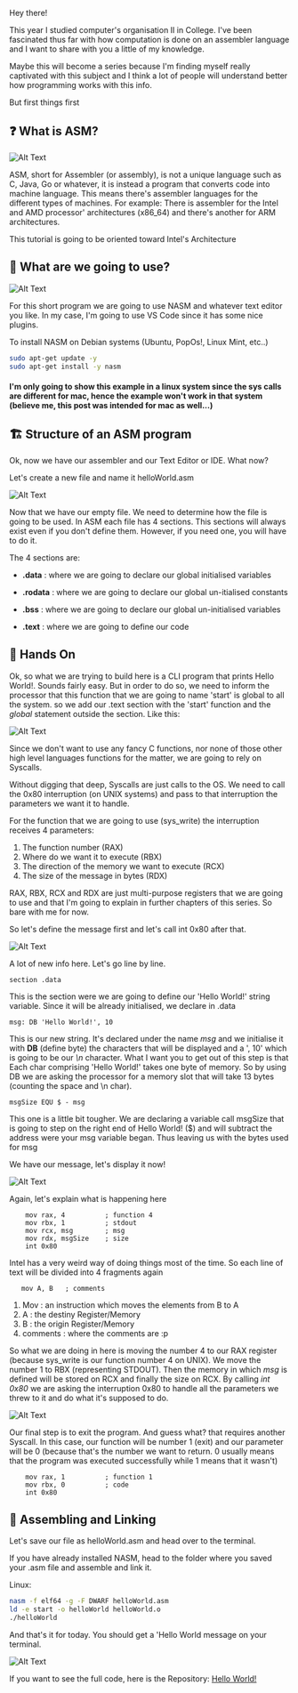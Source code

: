 Hey there!

This year I studied computer's organisation II in College. I've been fascinated thus far with how computation is done on an assembler language and I want to share with you a little of my knowledge. 

Maybe this will become a series because I'm finding myself really captivated with this subject and I think a lot of people will understand better how programming works with this info.

But first things first

## :question: What is ASM?

![Alt Text](https://dev-to-uploads.s3.amazonaws.com/i/zckpommko2okfglnbo4y.png)

ASM, short for Assembler (or assembly), is not a unique language such as C, Java, Go or whatever, it is instead a program that converts code into machine language. This means there's assembler languages for the different types of machines. For example: There is assembler for the Intel and AMD processor' architectures (x86_64) and there's another for ARM architectures.

This tutorial is going to be oriented toward Intel's Architecture

## :wrench: What are we going to use?

![Alt Text](https://dev-to-uploads.s3.amazonaws.com/i/cz2fp3b87syicgzd2td5.png)

For this short program we are going to use NASM and whatever text editor you like. In my case, I'm going to use VS Code since it has some nice plugins.

To install NASM on Debian systems (Ubuntu, PopOs!, Linux Mint, etc..)

```bash
sudo apt-get update -y
sudo apt-get install -y nasm
```

#### I'm only going to show this example in a linux system since the sys calls are different for mac, hence the example won't work in that system (believe me, this post was intended for mac as well...)

## :building_construction: Structure of an ASM program

Ok, now we have our assembler and our Text Editor or IDE. What now?

Let's create a new file and name it helloWorld.asm

![Alt Text](https://dev-to-uploads.s3.amazonaws.com/i/xi78lnffa3dpbkctodim.png)

Now that we have our empty file. We need to determine how the file is going to be used. In ASM each file has 4 sections. This sections will always exist even if you don't define them. However, if you need one, you will have to do it.

The 4 sections are:

* **.data** : where we are going to declare our global initialised variables

* **.rodata** : where we are going to declare our global un-itialised constants

* **.bss** : where we are going to declare our global un-initialised variables

* **.text** : where we are going to define our code

## :clap: Hands On

Ok, so what we are trying to build here is a CLI program that prints Hello World!. Sounds fairly easy. But in order to do so, we need to inform the processor that this function that we are going to name 'start' is global to all the system. so we add our .text section with the 'start' function and the *global* statement outside the section. Like this:

![Alt Text](https://dev-to-uploads.s3.amazonaws.com/i/0yxzznxm22e8ctdd2yyj.png)

Since we don't want to use any fancy C functions, nor none of those other high level languages functions for the matter, we are going to rely on Syscalls.

Without digging that deep, Syscalls are just calls to the OS. We need to call the 0x80 interruption (on UNIX systems) and pass to that interruption the parameters we want it to handle.

For the function that we are going to use (sys_write) the interruption receives 4 parameters:

1. The function number (RAX)
2. Where do we want it to execute (RBX)
3. The direction of the memory we want to execute (RCX)
4. The size of the message in bytes (RDX)

RAX, RBX, RCX and RDX are just multi-purpose registers that we are going to use and that I'm going to explain in further chapters of this series. So bare with me for now.

So let's define the message first and let's call int 0x80 after that.

![Alt Text](https://dev-to-uploads.s3.amazonaws.com/i/mjlkmtep2m2ifkn7v59d.png)

A lot of new info here. Let's go line by line.

```x86asm
section .data
```

This is the section were we are going to define our 'Hello World!' string variable. Since it will be already initialised, we declare in .data

```x86asm
msg: DB 'Hello World!', 10
```

This is our new string. It's declared under the name *msg* and we initialise it with **DB** (define byte) the characters that will be displayed and a ', 10' which is going to be our *\n* character. What I want you to get out of this step is that Each char comprising 'Hello World!' takes one byte of memory. So by using DB we are asking the processor for a memory slot that will take 13 bytes (counting the space and \n char).

```x86asm
msgSize EQU $ - msg
```

This one is a little bit tougher. We are declaring a variable call msgSize that is going to step on the right end of Hello World! ($) and will subtract the address were your msg variable began. Thus leaving us with the bytes used for msg

We have our message, let's display it now!

![Alt Text](https://dev-to-uploads.s3.amazonaws.com/i/m981684zgahidn2yj46l.png)

Again, let's explain what is happening here

```x86asm
    mov rax, 4          ; function 4
    mov rbx, 1          ; stdout
    mov rcx, msg        ; msg
    mov rdx, msgSize    ; size
    int 0x80
```

Intel has a very weird way of doing things most of the time. So each line of text will be divided into 4 fragments again

```x86asm
   mov A, B   ; comments
```

1. Mov : an instruction which moves the elements from B to A
2. A   : the destiny Register/Memory
3. B   : the origin  Register/Memory
4. comments : where the comments are :p

So what we are doing in here is moving the number 4 to our RAX register (because sys_write is our function number 4 on UNIX). We move the number 1 to RBX (representing STDOUT). Then the memory in which *msg* is defined will be stored on RCX and finally the size on RCX. By calling *int 0x80* we are asking the interruption 0x80 to handle all the parameters we threw to it and do what it's supposed to do.

![Alt Text](https://dev-to-uploads.s3.amazonaws.com/i/hzj8buso23uoho8ferq9.png)

Our final step is to exit the program. And guess what? that requires another Syscall. In this case, our function will be number 1 (exit) and our parameter will be 0 (because that's the number we want to return. 0 usually means that the program was executed successfully while 1 means that it wasn't)

```x86asm
    mov rax, 1          ; function 1
    mov rbx, 0          ; code
    int 0x80
```

## :link: Assembling and Linking

Let's save our file as helloWorld.asm and head over to the terminal.

If you have already installed NASM, head to the folder where you saved your .asm file and assemble and link it.

Linux:

```bash
nasm -f elf64 -g -F DWARF helloWorld.asm
ld -e start -o helloWorld helloWorld.o
./helloWorld
```

And that's it for today. You should get a 'Hello World message on your terminal.

![Alt Text](https://dev-to-uploads.s3.amazonaws.com/i/vr0glcnzknvgu7eixs5o.jpeg)

If you want to see the full code, here is the Repository: [Hello World!](https://github.com/tomassirio/HelloWorldAsm)


